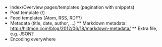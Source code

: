 * Index/Overview pages/templates (pagination with snippets)
* Post template (/)
* Feed templates (Atom, RSS, RDF?)
* Metadata (title, date, author, ...)
** Markdown metadata: http://hiltmon.com/blog/2012/06/18/markdown-metadata/
** Extra file, e.g. JSON?
* Encoding everywhere